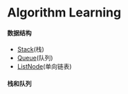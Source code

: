Algorithm Learning
=========

#### 数据结构
- [Stack](https://github.com/JiangKlijna/algorithm-learning/blob/master/src/util/Stack.java)(栈)
- [Queue](https://github.com/JiangKlijna/algorithm-learning/blob/master/src/util/Queue.java)(队列)
- [ListNode](https://github.com/JiangKlijna/algorithm-learning/blob/master/src/util/ListNode.java)(单向链表)

#### 栈和队列

